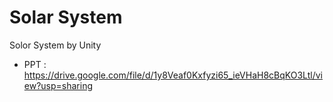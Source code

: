 # Solar System
Solor System by Unity

- PPT : https://drive.google.com/file/d/1y8Veaf0Kxfyzi65_ieVHaH8cBqKO3Ltl/view?usp=sharing
